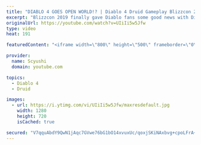 ```yaml
---
title: "DIABLO 4 GOES OPEN WORLD!? | Diablo 4 Druid Gameplay Blizzcon 2019"
excerpt: "Blizzcon 2019 finally gave Diablo fans some good news with Diablo 4 not only being announced, but playable at the show floor! We'll react / analyze the Diablo ..."
originalUrl: https://youtube.com/watch?v=UIiIi5w5Jfw
type: video
heat: 191

featuredContent: "<iframe width=\"800\" height=\"500\" frameborder=\"0\" src=\"https://www.youtube.com/embed/UIiIi5w5Jfw\" allow=\"accelerometer; autoplay; encrypted-media; gyroscope; picture-in-picture\" allowfullscreen></iframe>"

provider:
  name: Scyushi
  domain: youtube.com

topics:
  - Diablo 4
  - Druid

images:
  - url: https://i.ytimg.com/vi/UIiIi5w5Jfw/maxresdefault.jpg
    width: 1280
    height: 720
    isCached: true

secured: "V7qquAbdY9QwN1jAqc7GVwe76bG1bO14xvuxUc/qoxjSKiNAxbvg+cpoLFrA+vSs/Iqig6dNTGq7I+7JKtQM6xj3wNKrEIKeEjSNwDa21z76GQySvKJFIDdnwnqtKyqKT8uuhOW5yZRPsrcskgeYMyDpx9cmmDVAK1yvTL/SwIwZyIAIPW/uy6K0aaurNo/6je5IY0/xSjbKHxxteH0fyTgTtoOCp0ScgG4Q82fhNJA44pR+f3zDl4hIoqbWnkTe8qqO2E7cRtryoWFhIsP9shx+533ocMHxxylrphxNbCamcIdt4lAluavg3/bNV9Hx3aR+eFJVvrdWWVUR09Rqv2kgVUif/wYUj8TwL1cXdkoO1T6VfT3Up6dFJFpL1kqRcIwhdsynW66ePP7mQLWHfQ==;GeJxH0j//OoAoIyGadjPsQ=="
---
```


